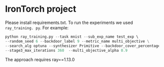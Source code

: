 # IronTorch project

Please install requirements.txt. To run the experiments we used `ray_training.
py`. For example:

```python
python ray_training.py --task mnist --sub_exp_name test_exp \ 
--random_seed 6 --backdoor_label 9 --metric_name multi_objective \
--search_alg optuna --synthesizer Primitive --backdoor_cover_percentage 0.05 \
--stage3_max_iterations 360  --multi_objective_alpha 0.9
```
The approach requires ray==1.13.0